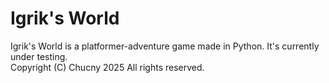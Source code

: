 # Igrik's World
Igrik's World is a platformer-adventure game made in Python. It's currently under testing. <br>
Copyright (C) Chucny 2025 All rights reserved.

